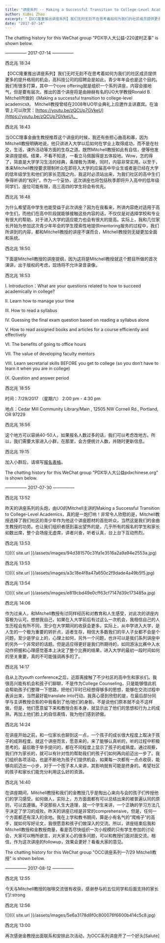 ```yaml
---
title: "讲座系列 -- Making a Successful Transition to College-Level Academics"
author: XiBei Zhao
excerpt: "【OCC隆重推出讲座系列】我们无时无刻不在思考着如何为我们的社区成员提供更多的提升格局的机会，高科技公司的招聘会是如此，青少年年会也是这个目的。我们有很多打算，其中一个core offering就是组织一个系列讲座，内容会接地气，但是要有层次。推出的首个讲座将是由赫赫有名的UO大学教授Ronald B. Mitchell所做的《Making a successful transition to college-level academics》。 Mitchell教授曾经在2008年UO毕业典礼上应邀作主讲嘉宾。"
date: "2017-07-14"
---
```


The chatting history for this WeChat group "PDX华人大公益-220波村正事" is shown below.

—————  2017-07-14  —————

西北兆  18:34

【OCC隆重推出讲座系列】我们无时无刻不在思考着如何为我们的社区成员提供更多的提升格局的机会，高科技公司的招聘会是如此，青少年年会也是这个目的。我们有很多打算，其中一个core offering就是组织一个系列讲座，内容会接地气，但是要有层次。推出的首个讲座将是由赫赫有名的UO大学教授Ronald B. Mitchell所做的《Making a successful transition to college-level academics》。 Mitchell教授曾经在2008年UO毕业典礼上应邀作主讲嘉宾。在油管上可以欣赏：[https://youtu.be/zQCUp7GVkeU](https://youtu.be/zQCUp7GVkeU)。

西北兆  18:43

当OCC理事金曲生教授推荐这个讲座的时候，我还有些担心曲高和寡，因为Mitchell教授明确地说，他只讲进入大学以后如何在学业上取得成功，而不是在社交，生活，课外活动等方面的生存之道。既然Mitchell教授如此有自信，便等他发来讲座提纲。结果，不看不知道，一看立马佩服得是五体投地。Wow，怎的得了，简直是大学学习生活的经典，条理极为清晰，同时，内容非常实用。以至于，本来Mitchell教授要求限制听众在即将入大学的应届高中毕业生或者是已经在大学的低年级学生和他们的家长范围之内，我这时必须站出来，为我们社区的高中生们争得听讲的“权利”。作为一个妥协，这次讲座也将包括秋季即将升入高中的低年级同学们，座位可能有限，高三高四的学生将会有优先。

西北兆  18:48

为什么希望高中学生也能受益于此次讲座？因为在我看来，所讲内容绝对适用于高中生们，而他们在高中阶段就能够接触这些内容的话，不仅仅是对选择学校和专业有很大的帮助，对于进入大学的适应能力也会有很大的提高。实际上，我和几位家长开始为参加这次青少年年会的学生摸索性地提供mentoring服务的过程中，我们所讲到的内容，都和Mitchell教授的讲座不谋而合，Mitchell教授则无疑更加全面和系统。

西北兆  18:50

下面是Mitchell教授的讲座提纲，因为这将是Mitchell教授就这个题目所做的首次演讲，出于版权的考虑，现场将不允许录音录像。

西北兆  18:53

I. Introduction：What are your questions related to how to succeed academically in college?

II. Learn how to manage your time

III. How to read a syllabus

IV. Guessing the final exam question based on reading a syllabus alone

V. How to read assigned books and articles for a course efficiently and effectively

VI. The benefits of going to office hours

VII. The value of developing faculty mentors

VIII. Learn secretarial skills BEFORE you get to college (so you don’t have to learn it when you are in college)

IX. Question and answer period

西北兆  18:55

时间：7/29/2017 （星期六） 2:00 pm - 4:30 pm

地点：Cedar Mill Community Library/Main ,  12505 NW Cornell Rd., Portland, OR 97229

西北兆  18:56

这个地方可以容纳40-50人，如果报名人数过多的话，我们可以考虑改地方。所以，我们需要大家进入小群，在那里，会方便统计人数，并随时更新信息。

西北兆  19:15

加入小群后，请填写[报名表格](https://docs.google.com/forms/d/e/1FAIpQLScRimkIz5U4JEu6sH7xFxHhXmfE_16qrZUhx3DRifJhLRyLww/viewform?c=0&w=1&includes_info_params=true)。

The chatting history for this WeChat group "PDX华人大公益pdxchinese.org" is shown below.

—————  2017-07-30  —————

西北兆  13:52

昨天的讲座系列的头炮，由UO的Mitchell主讲的Making a Successful Transition to College-Level Academics，真的是一炮打响！非常令人欣慰的是，Mitchell教授选择了我们社区的青少年作为他这个讲座题材的首批听众，当然这是我们的金曲生教授的功劳。也让我们组织者感到喜出望外的是，几乎所有的报名的学生和家长如数出席，整个会场座无虚席，讲者兴奋，听者认真，台上台下互动热烈。

西北兆  13:53

![]({{ site.url }}/assets/images/94d381570c31fa1e3516a2a9a94e2553a.jpg)

西北兆  13:53

![]({{ site.url }}/assets/images/a3c18e4f8a47a650c2f9dade4a49b5f5.jpg)

西北兆  13:54

![]({{ site.url }}/assets/images/e819cbd49e0cff63cf7147d39c173485a.jpg)

西北兆  14:06

作为过来人，和Mitchell教授有过同样经历和对教育和人生感受，对此次的讲座内容极为认可。想想我自己，如果在入大学前后有过这么一次机会，我相信自己的人生历程会有所不同，至少在大学期间的收获会更多。实际上，从中学进入大学，是人生的一个极为重要的转折点，适者生存，相信大多数我们的华人子女都不会是个问题，至少是学业上的，心理上如何，另外一个问题，也许可以是我们系列讲座中的另外一个非常好的话题。但是适应得更好是我们所期待的，如同游泳比赛中入水动作把握和心理感觉基本上决定了整个比赛的结果，进入大学的最初一段时间如何的至关重要，真的不可能强调再多的了。

西北兆  14:17

自从上次youth conference之后，近距离接触了不少社区的高中生和家长们。我很高兴能有机会和孩子们聊聊，不是作为College Counseling，只是能够借此机会帮助孩子们整理一下思路，把他们平时已经想得够多的思想，能够在交流过程中表诉出来，当然最好能translate into行动。我真心感到欣慰的是，在最后部分同学与主讲教授合影的中我看到了他/她们的身影。不是说他们原本就不会不这样做，但是，他们愿意留下来和教授合影本身，就显示出了他们的思想和行为上的成熟，再加上他们脸上的自信表情，我为他们感到骄傲。

西北兆  14:24

在讲座开始之前，和一位家长也聊到这一点，一个孩子的成长很大程度上取决于孩子的成熟程度。就这个讲座而言，愿意来的，来了能够认真听的，听的过程中积极思考的，最后敢于举手提问的，都在不同程度上显示了孩子的成熟度。通过观察，我们作为家长的，就可以有针对性的帮助我们的孩子们如何再向前迈出一步了。我们组织各项活动，也是不断地为孩子们提供机会，如果每一次都有一点点收获，能够向前迈出一小步，对于一个孩子本人来讲，其影响就有可能是终身的。希望社区的孩子和家长们能充分利用这么好的资源。

西北兆  14:40

在讲座期间，Mitchell教授和我们的金教授几乎是掏出心来向与会的孩子们传授他们的学习感受。如何做人，实际上，方方面面都有可以总结出来的被普遍认同的原则，可以去遵循。不说那些人生大道理，就一个学生来讲，一个正确的学习方法几乎决定了学习的成败。昨天的讲座已经是非常的comprehensive，但是，任何一个方面都还有深入的余地。我在上学和教书期间，算是小有名气的“爬格子”的高手，就如何写好论文，我很愿意和孩子们做深入的交流。所以，讲座结束后我和Mitchell教授和金教授商量，看是否尽快组织一次小规模的只有学生参加的讨论会，大家可以畅所欲言，对大家关心的很多问题，可以和教授们面对面交流。相信，作为这次讲座的followup，效果会更好？看看大家的意见。

The chatting history for this WeChat group "OCC讲座系列—7/29 Mitchell教授" is shown below.

—————  2017-08-12  —————

西北兆  12:55

今天与Mitchell教授的咖啡交流很有收获，感谢参与的五位同学和后面支持的家长们/:strong

西北兆  12:56

![]({{ site.url }}/assets/images/5e6a3178d8f0c800076f6600b414c5c8.jpg)

西北兆  13:00

再次感谢金教授出面联系和安排此次活动，为OCC系列讲座开了一个好头[Salute]
